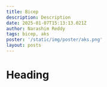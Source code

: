 ```yaml
---
title: Bicep
description: Description
date: 2025-01-07T15:13:13.021Z
author: Narashim Reddy
tags: bicep, aks
poster: '/static/img/poster/aks.png'
layout: posts
---
```


# Heading